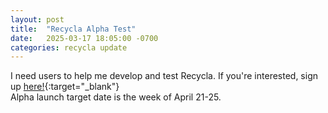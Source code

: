 ```yaml
---
layout: post
title:  "Recycla Alpha Test"
date:   2025-03-17 18:05:00 -0700
categories: recycla update
---
```

I need users to help me develop and test Recycla. If you're interested, sign up [here!](https://docs.google.com/forms/d/e/1FAIpQLSewCciiHEcSKuSCzohLLce5NpnbC8xot8mbzzZEB3nl2Fv6Yg/viewform?usp=header){:target="_blank"}  
Alpha launch target date is the week of April 21-25.  